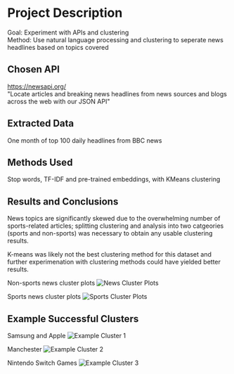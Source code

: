 # Project Description

Goal: Experiment with APIs and clustering  
Method: Use natural language processing and clustering to seperate news headlines based on topics covered

## Chosen API
https://newsapi.org/  
"Locate articles and breaking news headlines from news sources and blogs across the web with our JSON API"

## Extracted Data
One month of top 100 daily headlines from BBC news

## Methods Used
Stop words, TF-IDF and pre-trained embeddings, with KMeans clustering

## Results and Conclusions
News topics are significantly skewed due to the overwhelming number of sports-related articles; splitting clustering and analysis into two catgeories (sports and non-sports) was necessary to obtain any usable clustering results.

K-means was likely not the best clustering method for this dataset and further experimenation with clustering methods could have yielded better results.

Non-sports news cluster plots
![News Cluster Plots](https://github.com/NeilAucoin/News-Headline-Clustering-and-Analysis-Using-NLP/blob/main/Assets/news_cluster_plots.PNG?raw=true)

Sports news cluster plots
![Sports Cluster Plots](https://github.com/NeilAucoin/News-Headline-Clustering-and-Analysis-Using-NLP/blob/main/Assets/sports_cluster_plots.PNG?raw=true)

## Example Successful Clusters
Samsung and Apple
![Example Cluster 1](https://github.com/NeilAucoin/News-Headline-Clustering-and-Analysis-Using-NLP/blob/main/Assets/example_cluster1.PNG?raw=true)

Manchester
![Example Cluster 2](https://github.com/NeilAucoin/News-Headline-Clustering-and-Analysis-Using-NLP/blob/main/Assets/example_cluster3.PNG?raw=true)

Nintendo Switch Games
![Example Cluster 3](https://github.com/NeilAucoin/News-Headline-Clustering-and-Analysis-Using-NLP/blob/main/Assets/example_cluster2.PNG?raw=true)
